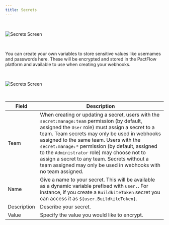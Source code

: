 ```yaml
---
title: Secrets
---
```


&nbsp;

![Secrets Screen](/ui/secrets.png)

&nbsp;

You can create your own variables to store sensitive values like usernames and passwords here. These will be encrypted and stored in the PactFlow platform and available to use when creating your webhooks.

&nbsp;

![Secrets Screen](/ui/secrets-form.png)

&nbsp;

| Field | Description |
| ---------- | ----------- |
| Team | When creating or updating a secret, users with the `secret:manage:team` permission (by default, assigned the `User` role) must assign a secret to a team. Team secrets may only be used in webhooks assigned to the same team. Users with the `secret:manage:*` permission (by default, assigned to the `Administrator` role) may choose not to assign a secret to any team. Secrets without a team assigned may only be used in webhooks with no team assigned. |
| Name | Give a name to your secret. This will be available as a dynamic variable prefixed with `user.`. For instance, if you create a `BuildkiteToken` secret you can access it as `${user.BuildkiteToken}`. |
| Description | Describe your secret. |
| Value | Specify the value you would like to encrypt. |